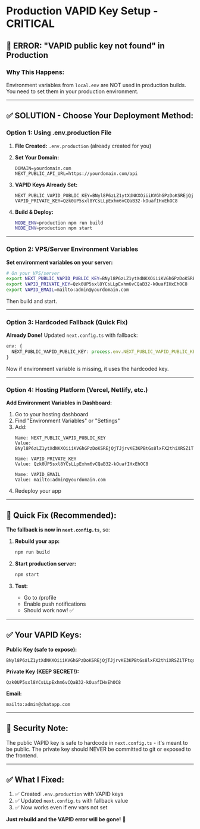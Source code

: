 # Production VAPID Key Setup - CRITICAL

## 🔴 ERROR: "VAPID public key not found" in Production

### Why This Happens:
Environment variables from `local.env` are NOT used in production builds. You need to set them in your production environment.

---

## ✅ SOLUTION - Choose Your Deployment Method:

### **Option 1: Using .env.production File**

1. **File Created:** `.env.production` (already created for you)

2. **Set Your Domain:**
   ```env
   DOMAIN=yourdomain.com
   NEXT_PUBLIC_API_URL=https://yourdomain.com/api
   ```

3. **VAPID Keys Already Set:**
   ```env
   NEXT_PUBLIC_VAPID_PUBLIC_KEY=BNyl8P6zLZ1ytXdNKXOiiiKVGhGPzDoKSREjQjTJjrvKE3KPBtGs8lxFX2thiXRSZiTFtqdjBborCnzd6LH2xLo
   VAPID_PRIVATE_KEY=Qzk0UP5sxl8YCsLLpExhm6vCQaB32-kOuafIHxEhOC8
   ```

4. **Build & Deploy:**
   ```bash
   NODE_ENV=production npm run build
   NODE_ENV=production npm start
   ```

---

### **Option 2: VPS/Server Environment Variables**

**Set environment variables on your server:**

```bash
# On your VPS/server
export NEXT_PUBLIC_VAPID_PUBLIC_KEY=BNyl8P6zLZ1ytXdNKXOiiiKVGhGPzDoKSREjQjTJjrvKE3KPBtGs8lxFX2thiXRSZiTFtqdjBborCnzd6LH2xLo
export VAPID_PRIVATE_KEY=Qzk0UP5sxl8YCsLLpExhm6vCQaB32-kOuafIHxEhOC8
export VAPID_EMAIL=mailto:admin@yourdomain.com
```

Then build and start.

---

### **Option 3: Hardcoded Fallback (Quick Fix)**

**Already Done!** Updated `next.config.ts` with fallback:
```typescript
env: {
  NEXT_PUBLIC_VAPID_PUBLIC_KEY: process.env.NEXT_PUBLIC_VAPID_PUBLIC_KEY || 'BNyl8P6zLZ1ytXdNKXOiiiKVGhGPzDoKSREjQjTJjrvKE3KPBtGs8lxFX2thiXRSZiTFtqdjBborCnzd6LH2xLo',
}
```

Now if environment variable is missing, it uses the hardcoded key.

---

### **Option 4: Hosting Platform (Vercel, Netlify, etc.)**

**Add Environment Variables in Dashboard:**

1. Go to your hosting dashboard
2. Find "Environment Variables" or "Settings"
3. Add:
   ```
   Name: NEXT_PUBLIC_VAPID_PUBLIC_KEY
   Value: BNyl8P6zLZ1ytXdNKXOiiiKVGhGPzDoKSREjQjTJjrvKE3KPBtGs8lxFX2thiXRSZiTFtqdjBborCnzd6LH2xLo

   Name: VAPID_PRIVATE_KEY
   Value: Qzk0UP5sxl8YCsLLpExhm6vCQaB32-kOuafIHxEhOC8

   Name: VAPID_EMAIL
   Value: mailto:admin@yourdomain.com
   ```
4. Redeploy your app

---

## 🚀 Quick Fix (Recommended):

**The fallback is now in `next.config.ts`**, so:

1. **Rebuild your app:**
   ```bash
   npm run build
   ```

2. **Start production server:**
   ```bash
   npm start
   ```

3. **Test:**
   - Go to /profile
   - Enable push notifications
   - Should work now! ✅

---

## ✅ Your VAPID Keys:

**Public Key (safe to expose):**
```
BNyl8P6zLZ1ytXdNKXOiiiKVGhGPzDoKSREjQjTJjrvKE3KPBtGs8lxFX2thiXRSZiTFtqdjBborCnzd6LH2xLo
```

**Private Key (KEEP SECRET!):**
```
Qzk0UP5sxl8YCsLLpExhm6vCQaB32-kOuafIHxEhOC8
```

**Email:**
```
mailto:admin@chatapp.com
```

---

## 🔐 Security Note:

The public VAPID key is safe to hardcode in `next.config.ts` - it's meant to be public. The private key should NEVER be committed to git or exposed to the frontend.

---

## ✅ What I Fixed:

1. ✅ Created `.env.production` with VAPID keys
2. ✅ Updated `next.config.ts` with fallback value
3. ✅ Now works even if env vars not set

**Just rebuild and the VAPID error will be gone!** 🎉

